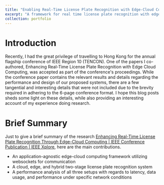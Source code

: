 ```yaml
---
title: "Enabling Real-Time License Plate Recognition with Edge-Cloud Computing"
excerpt: "A framework for real time license plate recognition with edge-cloud computing"
collection: portfolio
---
```

# Introduction
Recently, I had the great privilege of travelling to Hong Kong for the annual flagship conference of IEEE Region 10 (TENCON). One of the papers I co-authored, Enhancing Real-Time License Plate Recognition with Edge Cloud Computing, was accepted as part of the conference's proceedings. While the conference paper contains the relevant results and details regarding the performance and design of our proposed systems, there are a few tangential and interesting details that were not included due to the brevity required in adhering to the 6-page conference format. I hope this blog posts sheds some light on these details, while also providing an interesting account of my experience doing research.
# Brief Summary
Just to give a brief summary of the research [Enhancing Real-Time License Plate Recognition Through Edge-Cloud Computing | IEEE Conference Publication | IEEE Xplore](https://ieeexplore.ieee.org/document/9978152), here are the main contributions.
- An application-agnostic edge-cloud computing framework utilizing websockets for communication
- A cloud, edge, and hybrid two-stage license plate recognition system 
- A performance analysis of all three setups with regards to latency, data usage, and performance under specific network conditions
